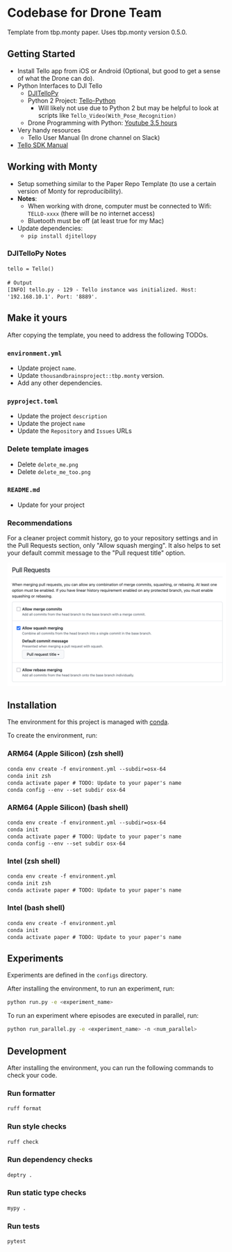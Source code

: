 # Codebase for Drone Team

Template from tbp.monty paper. Uses tbp.monty version 0.5.0. 

## Getting Started

- Install Tello app from iOS or Android (Optional, but good to get a sense of what the Drone can do). 
- Python Interfaces to DJI Tello
	- [DJITelloPy](https://github.com/damiafuentes/DJITelloPy)
	- Python 2 Project: [Tello-Python](https://github.com/dji-sdk/Tello-Python)
		- Will likely not use due to Python 2 but may be helpful to look at scripts like `Tello_Video(With_Pose_Recognition)`
	- Drone Programming with Python: [Youtube 3.5 hours](https://www.youtube.com/watch?v=LmEcyQnfpDA)
- Very handy resources
    - Tello User Manual (In drone channel on Slack)
- [Tello SDK Manual](https://dl-cdn.ryzerobotics.com/downloads/Tello/Tello%20SDK%202.0%20User%20Guide.pdf)

## Working with Monty
- Setup something similar to the Paper Repo Template (to use a certain version of Monty for reproducibility).
- **Notes**: 
	- When working with drone, computer must be connected to Wifi: `TELLO-xxxx` (there will be no internet access)
	- Bluetooth must be off (at least true for my Mac)
- Update dependencies:
	- `pip install djitellopy`

### DJITelloPy Notes
```
tello = Tello()

# Output
[INFO] tello.py - 129 - Tello instance was initialized. Host: '192.168.10.1'. Port: '8889'.
```

## Make it yours

After copying the template, you need to address the following TODOs.

### `environment.yml`

- Update project `name`.
- Update `thousandbrainsproject::tbp.monty` version.
- Add any other dependencies.

### `pyproject.toml`

- Update the project `description`
- Update the project `name`
- Update the `Repository` and `Issues` URLs

### Delete template images

- Delete `delete_me.png`
- Delete `delete_me_too.png`

### `README.md`

- Update for your project

### Recommendations

For a cleaner project commit history, go to your repository settings and in the Pull Requests section, only "Allow squash merging". It also helps to set your default commit message to the "Pull request title" option.

![Pull Request Settings](./delete_me_too.png)

## Installation

The environment for this project is managed with [conda](https://www.anaconda.com/download/success).

To create the environment, run:

### ARM64 (Apple Silicon) (zsh shell)
```
conda env create -f environment.yml --subdir=osx-64
conda init zsh
conda activate paper # TODO: Update to your paper's name
conda config --env --set subdir osx-64
```

### ARM64 (Apple Silicon) (bash shell)
```
conda env create -f environment.yml --subdir=osx-64
conda init
conda activate paper # TODO: Update to your paper's name
conda config --env --set subdir osx-64
```

### Intel (zsh shell)
```
conda env create -f environment.yml
conda init zsh
conda activate paper # TODO: Update to your paper's name
```

### Intel (bash shell)
```
conda env create -f environment.yml
conda init
conda activate paper # TODO: Update to your paper's name
```

## Experiments

Experiments are defined in the `configs` directory.

After installing the environment, to run an experiment, run:

```bash
python run.py -e <experiment_name>
```

To run an experiment where episodes are executed in parallel, run:

```bash
python run_parallel.py -e <experiment_name> -n <num_parallel>
```

## Development

After installing the environment, you can run the following commands to check your code.

### Run formatter

```bash
ruff format
```

### Run style checks

```bash
ruff check
```

### Run dependency checks

```bash
deptry .
```

### Run static type checks

```bash
mypy .
```

### Run tests

```bash
pytest
```
